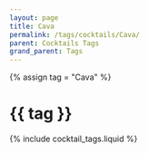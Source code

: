 ```yaml
---
layout: page
title: Cava
permalink: /tags/cocktails/Cava/
parent: Cocktails Tags
grand_parent: Tags
---
```

{% assign tag = "Cava" %}
# {{ tag }}
{% include cocktail_tags.liquid %}